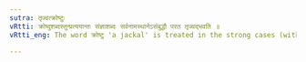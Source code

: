 ```yaml
---
sutra: तृज्वत्क्रोष्टुः
vRtti: क्रोष्दुशब्दस्तुन्प्रत्ययान्तः संज्ञाशब्दः सर्वनामस्थानेऽसंबुद्धौ परत तृज्वद्भवति ॥
vRtti_eng: The word क्रोष्टु 'a jackal' is treated in the strong cases (with the exception of Vocative Singular) as if it ended in तृच् (तृ꣡) ॥

---
```

